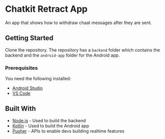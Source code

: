 # Chatkit Retract App
An app that shows how to withdraw chaat messages after they are sent.

## Getting Started

Clone the repository. The repository has a `backend` folder which contains the backend and the `android-app` folder for the Android app.

### Prerequisites

You need the following installed:

* [Android Studio](https://developer.android.com/studio)
* [VS Code](https://code.visualstudio.com/download)


## Built With

* [Node.js](https://nodejs.org) - Used to build the backend
* [Kotlin](http://kotlinlang.org) - Used to build the Android app
* [Pusher](https://pusher.com/) - APIs to enable devs building realtime features


